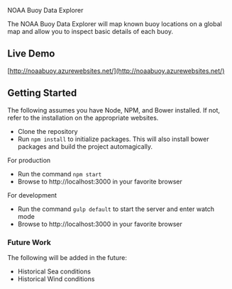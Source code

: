 NOAA Buoy Data Explorer

The NOAA Buoy Data Explorer will map known buoy locations on a global map and allow you to inspect basic details of each buoy.

## Live Demo

[http://noaabuoy.azurewebsites.net/](http://noaabuoy.azurewebsites.net/)

## Getting Started

The following assumes you have Node, NPM, and Bower installed. If not, refer to the installation on the appropriate websites.

- Clone the repository
- Run `npm install` to initialize packages. This will also install bower packages and build the project automagically.

For production

- Run the command `npm start`
- Browse to http://localhost:3000 in your favorite browser

For development

- Run the command `gulp default` to start the server and enter watch mode
- Browse to http://localhost:3000 in your favorite browser

### Future Work

The following will be added in the future:

- Historical Sea conditions
- Historical Wind conditions 